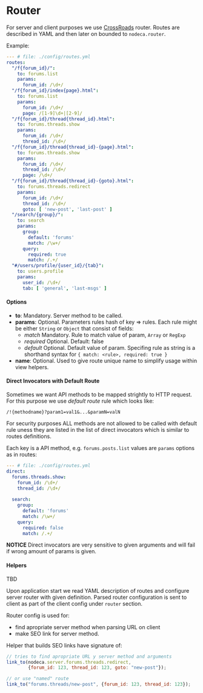 # Router

For server and client purposes we use [CrossRoads][router] router.
Routes are described in YAML and then later on bounded to `nodeca.router`.

Example:

``` yaml
--- # file: ./config/routes.yml
routes:
  "/f{forum_id}/":
    to: forums.list
    params:
      forum_id: /\d+/
  "/f{forum_id}/index{page}.html":
    to: forums.list
    params:
      forum_id: /\d+/
      page: /[1-9]\d+|[2-9]/
  "/f{forum_id}/thread{thread_id}.html":
    to: forums.threads.show
    params:
      forum_id: /\d+/
      thread_id: /\d+/
  "/f{forum_id}/thread{thread_id}-{page}.html":
    to: forums.threads.show
    params:
      forum_id: /\d+/
      thread_id: /\d+/
      page: /\d+/
  "/f{forum_id}/thread{thread_id}-{goto}.html":
    to: forums.threads.redirect
    params:
      forum_id: /\d+/
      thread_id: /\d+/
      goto: [ 'new-post', 'last-post' ]
  "/search/{group}/":
    to: search
    params:
      group:
        default: 'forums'
        match: /\w+/
      query:
        required: true
        match: /.+/
  "#/users/profile/{user_id}/{tab}":
    to: users.profile
    params:
      user_id: /\d+/
      tab: [ 'general', 'last-msgs' ]
```


#### Options

-   **to**: Mandatory. Server method to be called.
-   **params**: Optional. Parameters rules hash of key => rules.
    Each rule might be either `String` or `Object` that consist of fields:
    -   *match* Mandatory. Rule to match value of param, `Array` or `RegExp`
    -   *required* Optional. Default: false
    -   *default* Optional. Default value of param.
    Specifing rule as string is a shorthand syntax for
    `{ match: <rule>, required: true }`
-   **name**: Optional. Used to give route unique name to simplify usage within
    view helpers.


#### Direct Invocators with Default Route

Sometimes we want API methods to be mapped strightly to HTTP request. For this
purpose we use *default route* rule which looks like:

`/!{methodname}?param1=val1&...&paramN=valN`

For security purposes ALL methods are not allowed to be called with default rule
uness they are listed in the list of direct invocators which is similar to
routes definitions.

Each key is a API method, e.g. `forums.posts.list` values are `params` options
as in routes:

``` yaml
--- # file: ./config/routes.yml
direct:
  forums.threads.show:
    forum_id: /\d+/
    thread_id: /\d+/
  
  search:
    group:
      default: 'forums'
      match: /\w+/
    query:
      required: false
      match: /.+/
```

**NOTICE** Direct invocators are very sensitive to given arguments and will fail
if wrong amount of params is given.


#### Helpers

TBD

Upon application start we read YAML description of routes and configure server
router with given definition. Parsed router configuration is sent to client as
part of the client config under `router` section.

Router config is used for:

- find apropriate server method when parsing URL on client
- make SEO link for server method.

Helper that builds SEO links have signature of:

``` javascript
// tries to find apropriate URL y server method and arguments
link_to(nodeca.server.forums.threads.redirect,
        {forum_id: 123, thread_id: 123, goto: "new-post"});

// or use "named" route
link_to("forums.threads/new-post", {forum_id: 123, thread_id: 123});
```

[router]: https://github.com/millermedeiros/crossroads.js
